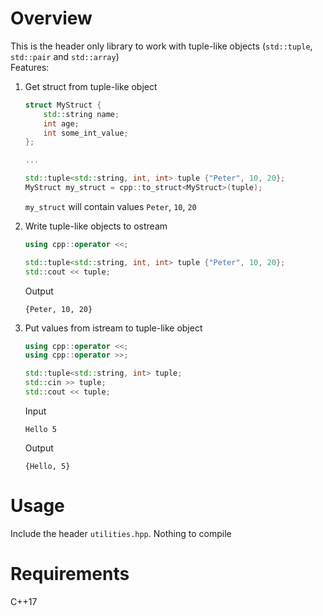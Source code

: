 # Overview
This is the header only library to work with tuple-like objects (`std::tuple`, `std::pair` and `std::array`) \
Features:
1. Get struct from tuple-like object 
    ```c++
    struct MyStruct {
        std::string name;
        int age;
        int some_int_value;
    };
    
    ...
    
    std::tuple<std::string, int, int> tuple {"Peter", 10, 20};
    MyStruct my_struct = cpp::to_struct<MyStruct>(tuple);
    ```
   `my_struct` will contain values `Peter`, `10`, `20`

2. Write tuple-like objects to ostream
   ```c++
   using cpp::operator <<;

   std::tuple<std::string, int, int> tuple {"Peter", 10, 20};
   std::cout << tuple;
   ```
   Output
   ```
   {Peter, 10, 20}
   ```
   
3. Put values from istream to tuple-like object
   ```c++
   using cpp::operator <<;
   using cpp::operator >>;
   
   std::tuple<std::string, int> tuple;
   std::cin >> tuple;
   std::cout << tuple;
   ```
   Input
   ```
   Hello 5
   ```
   
   Output
   
   ```
   {Hello, 5}
   ```

# Usage
Include the header `utilities.hpp`. Nothing to compile

# Requirements
C++17
